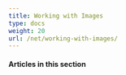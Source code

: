 ```yaml
---
title: Working with Images
type: docs
weight: 20
url: /net/working-with-images/
---
```


#### **Articles in this section**
